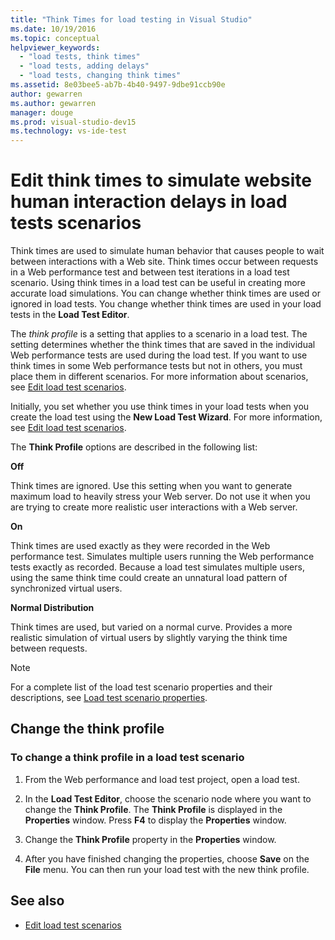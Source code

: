 ```yaml
---
title: "Think Times for load testing in Visual Studio"
ms.date: 10/19/2016
ms.topic: conceptual
helpviewer_keywords:
  - "load tests, think times"
  - "load tests, adding delays"
  - "load tests, changing think times"
ms.assetid: 8e03bee5-ab7b-4b40-9497-9dbe91ccb90e
author: gewarren
ms.author: gewarren
manager: douge
ms.prod: visual-studio-dev15
ms.technology: vs-ide-test
---
```

# Edit think times to simulate website human interaction delays in load tests scenarios

Think times are used to simulate human behavior that causes people to wait between interactions with a Web site. Think times occur between requests in a Web performance test and between test iterations in a load test scenario. Using think times in a load test can be useful in creating more accurate load simulations. You can change whether think times are used or ignored in load tests. You change whether think times are used in your load tests in the **Load Test Editor**.

 The *think profile* is a setting that applies to a scenario in a load test. The setting determines whether the think times that are saved in the individual Web performance tests are used during the load test. If you want to use think times in some Web performance tests but not in others, you must place them in different scenarios. For more information about scenarios, see [Edit load test scenarios](../test/edit-load-test-scenarios.md).

 Initially, you set whether you use think times in your load tests when you create the load test using the **New Load Test Wizard**. For more information, see [Edit load test scenarios](../test/edit-load-test-scenarios.md).

 The **Think Profile** options are described in the following list:

**Off**

Think times are ignored. Use this setting when you want to generate maximum load to heavily stress your Web server. Do not use it when you are trying to create more realistic user interactions with a Web server.

**On**

Think times are used exactly as they were recorded in the Web performance test. Simulates multiple users running the Web performance tests exactly as recorded. Because a load test simulates multiple users, using the same think time could create an unnatural load pattern of synchronized virtual users.

**Normal Distribution**

Think times are used, but varied on a normal curve. Provides a more realistic simulation of virtual users by slightly varying the think time between requests.

> [!NOTE]
> For a complete list of the load test scenario properties and their descriptions, see [Load test scenario properties](../test/load-test-scenario-properties.md).

## Change the think profile

### To change a think profile in a load test scenario

1.  From the Web performance and load test project, open a load test.

2.  In the **Load Test Editor**, choose the scenario node where you want to change the **Think Profile**. The **Think Profile** is displayed in the **Properties** window. Press **F4** to display the **Properties** window.

3.  Change the **Think Profile** property in the **Properties** window.

4.  After you have finished changing the properties, choose **Save** on the **File** menu. You can then run your load test with the new think profile.

## See also

- [Edit load test scenarios](../test/edit-load-test-scenarios.md)